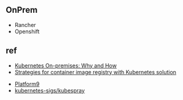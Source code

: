 ## OnPrem
+ Rancher
+ Openshift

## ref


+ [Kubernetes On-premises: Why and How](https://platform9.com/blog/kubernetes-on-premises-why-and-how/#diy2)
+ [Strategies for container image registry with Kubernetes solution](https://medium.com/@jerome_tarte/strategies-for-container-image-registry-with-kubernetes-solution-32f8ced30d28)

<!-- otehrs -->
+ [Platform9](https://platform9.com/managed-kubernetes/)
+ [kubernetes-sigs/kubespray](https://github.com/kubernetes-sigs/kubespray)